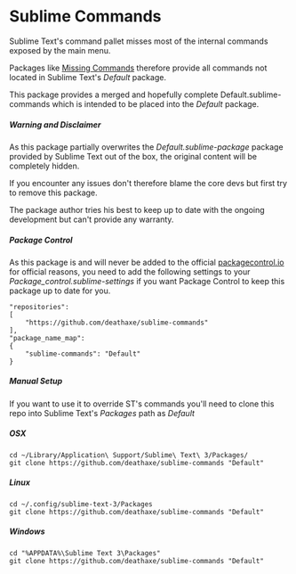 # Sublime Commands

Sublime Text's command pallet misses most of the internal commands exposed by the main menu.

Packages like [Missing Commands](https://github.com/fjl/Sublime-Missing-Palette-Commands) therefore provide all commands not located in Sublime Text's _Default_ package.

This package provides a merged and hopefully complete Default.sublime-commands which is intended to be placed into the _Default_ package.


##### Warning and Disclaimer

As this package partially overwrites the _Default.sublime-package_ package provided by Sublime Text out of the box, the original content will be completely hidden.

If you encounter any issues don't therefore blame the core devs but first try to remove this package.

The package author tries his best to keep up to date with the ongoing development but can't provide any warranty.


##### Package Control

As this package is and will never be added to the official [packagecontrol.io](https://packagecontrol.io/) for official reasons, you need to add the following settings to your _Package_control.sublime-settings_ if you want Package Control to keep this package up to date for you.

```
"repositories":
[
    "https://github.com/deathaxe/sublime-commands"
],
"package_name_map":
{
    "sublime-commands": "Default"
}
```

##### Manual Setup

If you want to use it to override ST's commands you'll need to clone this repo into Sublime Text's _Packages_ path as _Default_

##### OSX

```shell
cd ~/Library/Application\ Support/Sublime\ Text\ 3/Packages/
git clone https://github.com/deathaxe/sublime-commands "Default"
```


##### Linux

```shell
cd ~/.config/sublime-text-3/Packages
git clone https://github.com/deathaxe/sublime-commands "Default"
```


##### Windows

```shell
cd "%APPDATA%\Sublime Text 3\Packages"
git clone https://github.com/deathaxe/sublime-commands "Default"
```
